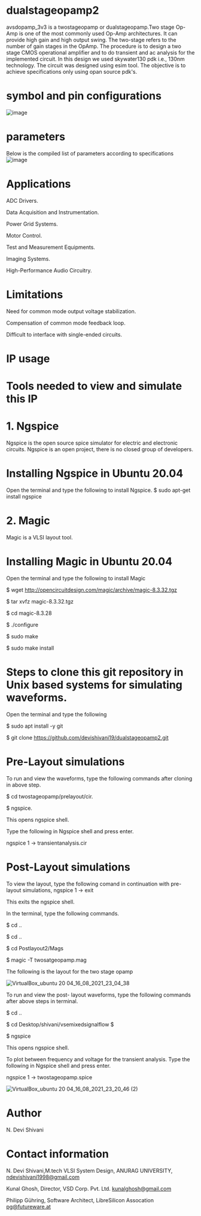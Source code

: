 # dualstageopamp2
avsdopamp_3v3 is a twostageopamp or dualstageopamp.Two stage Op-Amp is one of the most commonly used Op-Amp architectures. It can provide high gain and high output swing. The two-stage refers to the number of gain stages in the OpAmp.
The procedure is to design a two stage CMOS operational amplifier and to do transient and ac analysis for the implemented circuit. In this design we used skywater130 pdk i.e., 130nm technology. The circuit was designed using esim tool.
The objective is to achieve specifications only using opan source pdk's. 
# symbol and pin configurations
![image](https://user-images.githubusercontent.com/88903159/129486979-8523d3f6-e871-4c11-bcaa-460efd463f3c.png)
# parameters
Below is the compiled list of parameters according to specifications
![image](https://user-images.githubusercontent.com/88903159/129600882-065f2f88-7b2e-45f1-8b6c-cfeb67ea28d5.png)
# Applications
ADC Drivers.

Data Acquisition and Instrumentation.

Power Grid Systems.

Motor Control.

Test and Measurement Equipments.

Imaging Systems.

High-Performance Audio Circuitry.
# Limitations
Need for common mode output voltage stabilization.

Compensation of common mode feedback loop.

Difficult to interface with single-ended circuits.
# IP usage
# Tools needed to view and simulate this IP
# 1. Ngspice
Ngspice is the open source spice simulator for electric and electronic circuits. Ngspice is an open project, there is no closed group of developers.

# Installing Ngspice in Ubuntu 20.04
Open the terminal and type the following to install Ngspice.
$  sudo apt-get install ngspice
# 2. Magic
Magic is a VLSI layout tool.

# Installing Magic in Ubuntu 20.04
Open the terminal and type the following to install Magic

$  wget http://opencircuitdesign.com/magic/archive/magic-8.3.32.tgz

$  tar xvfz magic-8.3.32.tgz

$  cd magic-8.3.28

$  ./configure

$  sudo make

$  sudo make install

# Steps to clone this git repository in Unix based systems for simulating waveforms.
Open the terminal and type the following

$  sudo apt install -y git

$  git clone https://github.com/devishivani19/dualstageopamp2.git

# Pre-Layout simulations
To run and view the waveforms, type the following commands after cloning in above step.

$  cd twostageopamp/prelayout/cir.

$  ngspice.

This opens ngspice shell.

Type the following in Ngspice shell and press enter.

ngspice 1 -> transientanalysis.cir
# Post-Layout simulations
To view the layout, type the following comand in continuation with pre-layout simulations,
ngspice 1 -> exit

This exits the ngspice shell.

In the terminal, type the following commands.

$  cd ..

$  cd ..

$  cd Postlayout2/Mags

$  magic -T twosatgeopamp.mag

The following is the layout for the two stage opamp

![VirtualBox_ubuntu 20 04_16_08_2021_23_04_38](https://user-images.githubusercontent.com/88903159/129605753-a9e127d6-6d15-4510-b6c1-8ddaecf0cd79.png)

To run and view the post- layout waveforms, type the following commands after above steps in terminal.

$  cd ..

$  cd Desktop/shivani/vsemixedsignalflow $

$  ngspice

This opens ngspice shell.

To plot between frequency and voltage for the transient analysis. Type the following in Ngspice shell and press enter.

ngspice 1 -> twostageopamp.spice

![VirtualBox_ubuntu 20 04_16_08_2021_23_20_46 (2)](https://user-images.githubusercontent.com/88903159/129607810-3c3b5d2e-c614-4c5d-aa9b-17a94ee5fe45.png)


# Author
N. Devi Shivani

# Contact information
 
N. Devi Shivani,M.tech VLSI System Design, ANURAG UNIVERSITY, ndevishivani1998@gmail.com

Kunal Ghosh, Director, VSD Corp. Pvt. Ltd. kunalghosh@gmail.com

Philipp Gühring, Software Architect, LibreSilicon Assocation pg@futureware.at



